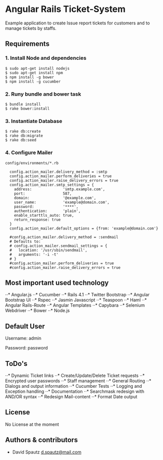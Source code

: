 # Angular Rails Ticket-System

Example application to create Issue report tickets for customers and to manage tickets by staffs. 

## Requirements

### 1. Install Node and dependencies

```
$ sudo apt-get install nodejs
$ sudo apt-get install npm
$ npm install -g bower
$ npm install -g cucumber

```

### 2. Runy bundle and bower task

```
$ bundle install
$ rake bower:install
```

### 3. Instantiate Database
```
$ rake db:create
$ rake db:migrate
$ rake db:seed
```


### 4. Configure Mailer

```
config/environments/*.rb
```

```
  config.action_mailer.delivery_method = :smtp
  config.action_mailer.perform_deliveries = true
  config.action_mailer.raise_delivery_errors = true
  config.action_mailer.smtp_settings = {
    address:              'smtp.example.com',
    port:                 587,
    domain:               '@example.com',
    user_name:            'example@domain.com',
    password:             '****',
    authentication:       'plain',
    enable_starttls_auto: true,
    return_response: true
  }
  config.action_mailer.default_options = {from: 'example@domain.com'}
  
  #config.action_mailer.delivery_method = :sendmail
  # Defaults to:
  # config.action_mailer.sendmail_settings = {
  #   location: '/usr/sbin/sendmail',
  #   arguments: '-i -t'
  # }
  #config.action_mailer.perform_deliveries = true
  #config.action_mailer.raise_delivery_errors = true
```

## Most important used technology

⋅⋅* Angular.js
⋅⋅* Cucumber
⋅⋅* Rails 4.1
⋅⋅* Twitter Bootstrap
⋅⋅* Angular Bootstrap UI
⋅⋅* Rspec
⋅⋅* Jasmin Javascript
⋅⋅* Teaspoon
⋅⋅* Haml
⋅⋅* Angular Rails-Route
⋅⋅* Angular Templates
⋅⋅* Capybara
⋅⋅* Selenium Webdriver
⋅⋅* Bower
⋅⋅* Node.js

## Default User

Username: admin

Password: password

## ToDo's

⋅⋅* Dynamic Ticket links
⋅⋅* Create/Update/Delete Ticket requests
⋅⋅* Encrypted user passwords
⋅⋅* Staff management
⋅⋅* General Routing
⋅⋅* Dialogs and output information
⋅⋅* Cucumber Tests
⋅⋅* Logging and Exception handling
⋅⋅* Documentation
⋅⋅* Searchmask redesign with AND/OR syntax
⋅⋅* Redesign Mail-content
⋅⋅* Format Date output

## License

No License at the moment

## Authors & contributors

* David Spautz <d.spautz@mail.com>